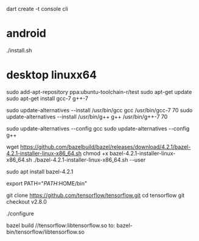dart create -t console cli

# android

./install.sh

# desktop linuxx64

sudo add-apt-repository ppa:ubuntu-toolchain-r/test
sudo apt-get update
sudo apt-get install gcc-7 g++-7

sudo update-alternatives --install /usr/bin/gcc gcc /usr/bin/gcc-7 70
sudo update-alternatives --install /usr/bin/g++ g++ /usr/bin/g++-7 70

sudo update-alternatives --config gcc
sudo update-alternatives --config g++

wget https://github.com/bazelbuild/bazel/releases/download/4.2.1/bazel-4.2.1-installer-linux-x86_64.sh
chmod +x bazel-4.2.1-installer-linux-x86_64.sh
./bazel-4.2.1-installer-linux-x86_64.sh --user


sudo apt install bazel-4.2.1

export PATH="$PATH:$HOME/bin"

git clone https://github.com/tensorflow/tensorflow.git
cd tensorflow
git checkout v2.8.0

./configure

bazel build //tensorflow:libtensorflow.so
 to: bazel-bin/tensorflow/libtensorflow.so


